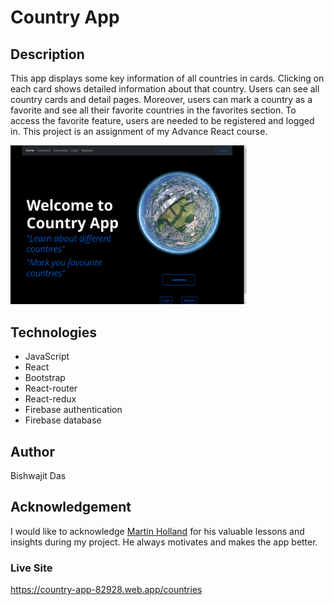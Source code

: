 # Country App

## Description

This app displays some key information of all countries in cards. Clicking on each card shows detailed information about that country. Users can see all country cards and detail pages. Moreover, users can mark a country as a favorite and see all their favorite countries in the favorites section. To access the favorite feature, users are needed to be registered and logged in. This project is an assignment of my Advance React course.

<img style="width:75%" src="./country_app.png" alt="project img"/>

## Technologies

- JavaScript
- React
- Bootstrap
- React-router
- React-redux
- Firebase authentication
- Firebase database

## Author

Bishwajit Das

## Acknowledgement

I would like to acknowledge <a href="https://github.com/martin-holland#martin-holland">Martin Holland</a> for his valuable lessons and insights during my project. He always motivates and makes the app better.

### Live Site

https://country-app-82928.web.app/countries
